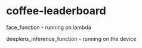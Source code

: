 # coffee-leaderboard
face_function - running on lambda

deeplens_inference_function - running on the device

